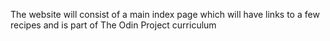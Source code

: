 The website will consist of a main index page which will have links to a few recipes and is part of The Odin Project curriculum
